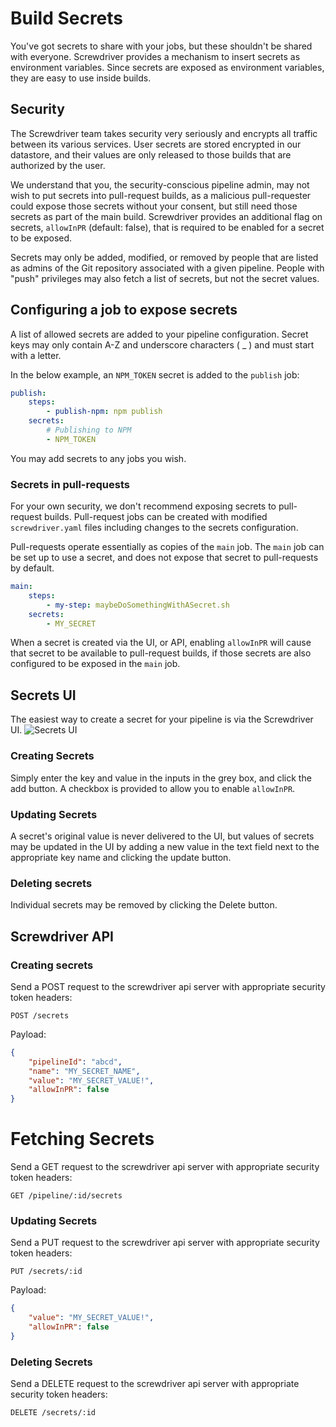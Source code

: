 # Build Secrets
You've got secrets to share with your jobs, but these shouldn't be shared with everyone. Screwdriver provides a mechanism to insert secrets as environment variables. Since secrets are exposed as environment variables, they are easy to use inside builds.

## Security
The Screwdriver team takes security very seriously and encrypts all traffic between its various services. User secrets are stored encrypted in our datastore, and their values are only released to those builds that are authorized by the user.

We understand that you, the security-conscious pipeline admin, may not wish to put secrets into pull-request builds, as a malicious pull-requester could expose those secrets without your consent, but still need those secrets as part of the main build. Screwdriver provides an additional flag on secrets, `allowInPR` (default: false), that is required to be enabled for a secret to be exposed.

Secrets may only be added, modified, or removed by people that are listed as admins of the Git repository associated with a given pipeline. People with "push" privileges may also fetch a list of secrets, but not the secret values.

## Configuring a job to expose secrets
A list of allowed secrets are added to your pipeline configuration. Secret keys may only contain A-Z and underscore characters ( \_ ) and must start with a letter.

In the below example, an `NPM_TOKEN` secret is added to the `publish` job:

```yaml
publish:
    steps:
        - publish-npm: npm publish
    secrets:
        # Publishing to NPM
        - NPM_TOKEN
```

You may add secrets to any jobs you wish.

### Secrets in pull-requests
For your own security, we don't recommend exposing secrets to pull-request builds. Pull-request jobs can be created with modified `screwdriver.yaml` files including changes to the secrets configuration.

Pull-requests operate essentially as copies of the `main` job. The `main` job can be set up to use a secret, and does not expose that secret to pull-requests by default.

```yaml
main:
    steps:
        - my-step: maybeDoSomethingWithASecret.sh
    secrets:
        - MY_SECRET
```

When a secret is created via the UI, or API, enabling `allowInPR` will cause that secret to be available to pull-request builds, if those secrets are also configured to be exposed in the `main` job.

## Secrets UI
The easiest way to create a secret for your pipeline is via the Screwdriver UI.
![Secrets UI](/assets/secrets.png)

### Creating Secrets
Simply enter the key and value in the inputs in the grey box, and click the add button. A checkbox is provided to allow you to enable `allowInPR`.

### Updating Secrets
A secret's original value is never delivered to the UI, but values of secrets may be updated in the UI by adding a new value in the text field next to the appropriate key name and clicking the update button.

### Deleting secrets
Individual secrets may be removed by clicking the Delete button.

## Screwdriver API
### Creating secrets
Send a POST request to the screwdriver api server with appropriate security token headers:

```
POST /secrets
```

Payload:

```json
{
    "pipelineId": "abcd",
    "name": "MY_SECRET_NAME",
    "value": "MY_SECRET_VALUE!",
    "allowInPR": false
}
```

# Fetching Secrets
Send a GET request to the screwdriver api server with appropriate security token headers:

```
GET /pipeline/:id/secrets
```

### Updating Secrets
Send a PUT request to the screwdriver api server with appropriate security token headers:

```
PUT /secrets/:id
```

Payload:

```json
{
    "value": "MY_SECRET_VALUE!",
    "allowInPR": false
}
```

### Deleting Secrets
Send a DELETE request to the screwdriver api server with appropriate security token headers:

```
DELETE /secrets/:id
```
